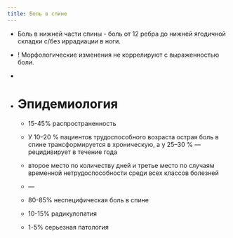 ```yaml
---
title: Боль в спине
---
```


- Боль в нижней части спины - боль от 12 ребра до нижней ягодичной складки с/без иррадиации в ноги.

- ! Морфологические изменения не коррелируют с выраженностью боли.

- 

- # Эпидемиология
	 - 15-45% распространенность

	 - У 10–20 % пациентов трудоспособного возраста острая боль в спине трансформируется в хроническую, а у 25–30 % — рецидивирует в течение года

	 - второе место по количеству дней и третье место по случаям временной нетрудоспособности среди всех классов болезней

	 - —

	 - 80-85% неспецифическая боль в спине

	 - 10-15% радикулопатия

	 - 1-5% серьезная патология

